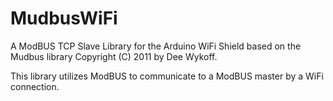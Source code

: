 # MudbusWiFi
A ModBUS TCP Slave Library for the Arduino WiFi Shield based on the Mudbus library Copyright (C) 2011 by Dee Wykoff.

This library utilizes ModBUS to communicate to a ModBUS master by a WiFi connection.

